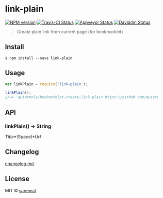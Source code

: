 # link-plain

[![NPM version][npm-image]][npm-url] [![Travis-CI Status][travis-image]][travis-url] [![Appveyor Status][appveyor-image]][appveyor-url] [![Daviddm Status][daviddm-image]][daviddm-url]

> Create plain link from current page (for bookmarklet)


## Install

```
$ npm install --save link-plain
```


## Usage

```js
var linkPlain = require('link-plain');

linkPlain();
//=> 'quietmole/bookmarklet-create-link-plain https://github.com/quietmole/bookmarklet-create-link-plain'
```



## API

### linkPlain() -> String

*Title**(Space)**Url*


## Changelog

[changelog.md](./changelog.md).


## License

MIT © [sanemat](http://sane.jp)


[travis-url]: https://travis-ci.org/quietmole/node-link-plain
[travis-image]: https://img.shields.io/travis/quietmole/node-link-plain/master.svg?style=flat-square&label=build%20%28linux%29
[appveyor-url]: https://ci.appveyor.com/project/sanemat/node-link-plain/branch/master
[appveyor-image]: https://img.shields.io/appveyor/ci/sanemat/node-link-plain/master.svg?style=flat-square&label=build%20%28windows%29
[npm-url]: https://npmjs.org/package/link-plain
[npm-image]: https://img.shields.io/npm/v/link-plain.svg?style=flat-square
[daviddm-url]: https://david-dm.org/quietmole/node-link-plain
[daviddm-image]: https://img.shields.io/david/quietmole/node-link-plain.svg?style=flat-square
